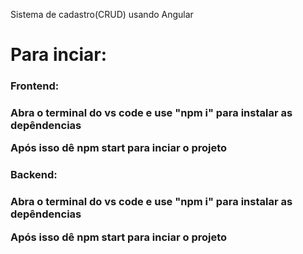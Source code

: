 Sistema de cadastro(CRUD) usando Angular

<h1>Para inciar:</h1>
<h3>Frontend:<h3>
<p>Abra o terminal do vs code e use "npm i" para instalar as depêndencias</p>
<p>Após isso dê npm start para inciar o projeto</p>


<h3>Backend:<h3>
<p>Abra o terminal do vs code e use "npm i" para instalar as depêndencias</p>
<p>Após isso dê npm start para inciar o projeto</p>
 
